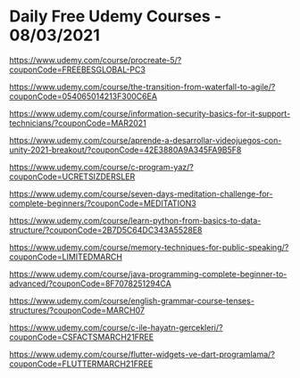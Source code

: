 # Daily Free Udemy Courses - 08/03/2021

https://www.udemy.com/course/procreate-5/?couponCode=FREEBESGLOBAL-PC3
https://www.udemy.com/course/the-transition-from-waterfall-to-agile/?couponCode=054065014213F300C6EA
https://www.udemy.com/course/information-security-basics-for-it-support-technicians/?couponCode=MAR2021
https://www.udemy.com/course/aprende-a-desarrollar-videojuegos-con-unity-2021-breakout/?couponCode=42E3880A9A345FA9B5F8
https://www.udemy.com/course/c-program-yaz/?couponCode=UCRETSIZDERSLER
https://www.udemy.com/course/seven-days-meditation-challenge-for-complete-beginners/?couponCode=MEDITATION3
https://www.udemy.com/course/learn-python-from-basics-to-data-structure/?couponCode=2B7D5C64DC343A5528E8
https://www.udemy.com/course/memory-techniques-for-public-speaking/?couponCode=LIMITEDMARCH
https://www.udemy.com/course/java-programming-complete-beginner-to-advanced/?couponCode=8F7078251294CA
https://www.udemy.com/course/english-grammar-course-tenses-structures/?couponCode=MARCH07
https://www.udemy.com/course/c-ile-hayatn-gercekleri/?couponCode=CSFACTSMARCH21FREE
https://www.udemy.com/course/flutter-widgets-ve-dart-programlama/?couponCode=FLUTTERMARCH21FREE
